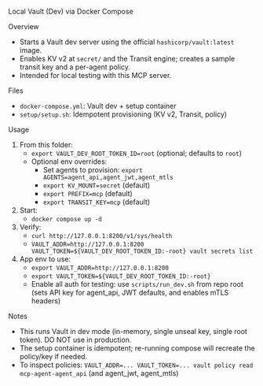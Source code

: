Local Vault (Dev) via Docker Compose

Overview
- Starts a Vault dev server using the official `hashicorp/vault:latest` image.
- Enables KV v2 at `secret/` and the Transit engine; creates a sample transit key and a per-agent policy.
- Intended for local testing with this MCP server.

Files
- `docker-compose.yml`: Vault dev + setup container
- `setup/setup.sh`: Idempotent provisioning (KV v2, Transit, policy)

Usage
1) From this folder:
   - `export VAULT_DEV_ROOT_TOKEN_ID=root` (optional; defaults to `root`)
   - Optional env overrides:
     - Set agents to provision: `export AGENTS=agent_api,agent_jwt,agent_mtls`
     - `export KV_MOUNT=secret` (default)
     - `export PREFIX=mcp` (default)
     - `export TRANSIT_KEY=mcp` (default)
2) Start:
   - `docker compose up -d`
3) Verify:
   - `curl http://127.0.0.1:8200/v1/sys/health`
   - `VAULT_ADDR=http://127.0.0.1:8200 VAULT_TOKEN=${VAULT_DEV_ROOT_TOKEN_ID:-root} vault secrets list`
4) App env to use:
   - `export VAULT_ADDR=http://127.0.0.1:8200`
   - `export VAULT_TOKEN=${VAULT_DEV_ROOT_TOKEN_ID:-root}`
   - Enable all auth for testing: use `scripts/run_dev.sh` from repo root (sets API key for agent_api, JWT defaults, and enables mTLS headers)

Notes
- This runs Vault in dev mode (in-memory, single unseal key, single root token). DO NOT use in production.
- The setup container is idempotent; re-running compose will recreate the policy/key if needed.
- To inspect policies: `VAULT_ADDR=... VAULT_TOKEN=... vault policy read mcp-agent-agent_api` (and agent_jwt, agent_mtls)
